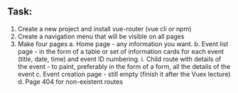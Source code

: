 ## Task:

1. Create a new project and install vue-router (vue cli or npm)
2. Create a navigation menu that will be visible on all pages
3. Make four pages
    a. Home page - any information you want.
    b. Event list page - in the form of a table or set of information cards for each event (title, date, time) and event ID numbering.
        i. Child route with details of the event - to paint, preferably in the form of a form, all the details of the event
    c. Event creation page - still empty (finish it after the Vuex lecture)
    d. Page 404 for non-existent routes